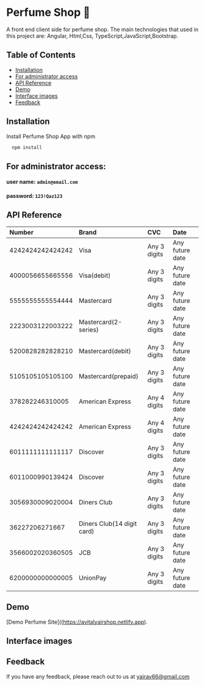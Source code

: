 # Perfume Shop  💎

A front end client side for perfume shop. The main technologies that used in this project are: Angular, Html,Css, TypeScript,JavaScript,Bootstrap.

## Table of Contents
- [Installation](#installation)
- [For administrator access](#for-administrator-access)
- [API Reference](#api-reference)
- [Demo](#demo)
- [Interface images](#interface-images)
- [Feedback](#feedback)

## Installation

Install Perfume Shop App with npm

```bash
  npm install
```

## For administrator access:

#### user name: `admin@email.com`

#### password: `123!Qaz123`

## API Reference

| Number           | Brand                      | CVC          | Date            |
| :--------------- | :------------------------- | :----------- | :-------------- |
| 4242424242424242 | Visa                       | Any 3 digits | Any future date |
| 4000056655665556 | Visa(debit)                | Any 3 digits | Any future date |
| 5555555555554444 | Mastercard                 | Any 3 digits | Any future date |
| 2223003122003222 | Mastercard(2-series)       | Any 3 digits | Any future date |
| 5200828282828210 | Mastercard(debit)          | Any 3 digits | Any future date |
| 5105105105105100 | Mastercard(prepaid)        | Any 3 digits | Any future date |
| 378282246310005  | American Express           | Any 4 digits | Any future date |
| 4242424242424242 | American Express           | Any 4 digits | Any future date |
| 6011111111111117 | Discover                   | Any 3 digits | Any future date |
| 6011000990139424 | Discover                   | Any 3 digits | Any future date |
| 3056930009020004 | Diners Club                | Any 3 digits | Any future date |
| 36227206271667   | Diners Club(14 digit card) | Any 3 digits | Any future date |
| 3566002020360505 | JCB                        | Any 3 digits | Any future date |
| 6200000000000005 | UnionPay                   | Any 3 digits | Any future date |

## Demo
[Demo Perfume Site]((https://avitalyairshop.netlify.app).

## Interface images


## Feedback

If you have any feedback, please reach out to us at yairav66@gmail.com
